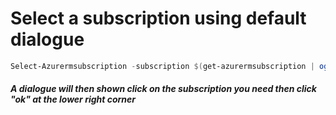 # Select a subscription using default dialogue
```powershell
Select-Azurermsubscription -subscription $(get-azurermsubscription | ogv -outputmode single)
```
##### A dialogue will then shown click on the subscription you need then click "ok" at the lower right corner
